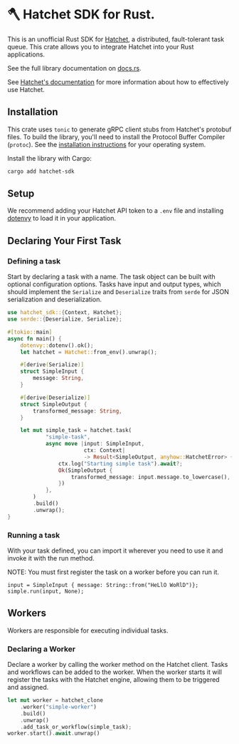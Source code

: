  # 🪓 Hatchet SDK for Rust.

 This is an unofficial Rust SDK for [Hatchet](https://hatchet.run), a distributed, fault-tolerant task queue.
 This crate allows you to integrate Hatchet into your Rust applications.

 See the full library documentation on [docs.rs](https://docs.rs/hatchet-sdk/latest/hatchet_sdk/).

 See [Hatchet's documentation](https://docs.hatchet.run/) for more information about how to effectively use Hatchet.

 ## Installation
 This crate uses `tonic` to generate gRPC client stubs from Hatchet's protobuf files. To build the library, you'll need to install the Protocol Buffer Compiler (`protoc`). See the [installation instructions](https://protobuf.dev/installation/) for your operating system.
 
 Install the library with Cargo:
 ```bash
 cargo add hatchet-sdk
 ```

## Setup
We recommend adding your Hatchet API token to a `.env` file and installing [dotenvy](https://crates.io/crates/dotenvy) to load it in your application.

## Declaring Your First Task
### Defining a task
Start by declaring a task with a name. The task object can be built with optional configuration options.
Tasks have input and output types, which should implement the `Serialize` and `Deserialize` traits from `serde` for JSON serialization and deserialization.

```rust
use hatchet_sdk::{Context, Hatchet};
use serde::{Deserialize, Serialize};

#[tokio::main]
async fn main() {
    dotenvy::dotenv().ok();
    let hatchet = Hatchet::from_env().unwrap();

    #[derive(Serialize)]
    struct SimpleInput {
        message: String,
    }

    #[derive(Deserialize)]
    struct SimpleOutput {
        transformed_message: String,
    }

    let mut simple_task = hatchet.task(
            "simple-task",
            async move |input: SimpleInput,
                        ctx: Context|
                        -> Result<SimpleOutput, anyhow::HatchetError> {
                ctx.log("Starting simple task").await?;
                Ok(SimpleOutput {
                    transformed_message: input.message.to_lowercase(),
                })
            },
        )
        .build()
        .unwrap();
}
```
### Running a task

With your task defined, you can import it wherever you need to use it and invoke it with the run method.

<div class="warning">NOTE: You must first register the task on a worker before you can run it.</div>

```compile_fail
input = SimpleInput { message: String::from("HeLlO WoRlD")};
simple.run(input, None);
```
## Workers
Workers are responsible for executing individual tasks.
### Declaring a Worker
Declare a worker by calling the worker method on the Hatchet client. Tasks and workflows can be added to the worker. When the worker starts
it will register the tasks with the Hatchet engine, allowing them to be triggered and assigned.

```rust
let mut worker = hatchet_clone
    .worker("simple-worker")
    .build()
    .unwrap()
    .add_task_or_workflow(simple_task);
worker.start().await.unwrap()
```
